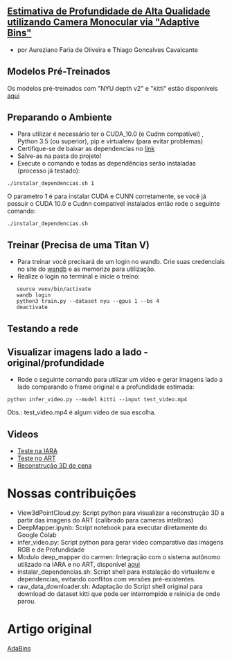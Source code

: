 
## [Estimativa de Profundidade de Alta Qualidade utilizando Camera Monocular via "Adaptive Bins"](https://github.com/LCAD-UFES/Deep-Learning-2020-1/blob/main/MapaDeProfundidade/relatorio/DepthMapUsingAdabins.pdf)
* por Aureziano Faria de Oliveira e Thiago Goncalves Cavalcante

## Modelos Pré-Treinados
Os modelos pré-treinados com "NYU depth v2" e "kitti" estão disponíveis [aqui](https://1drv.ms/u/s!AuWRnPR26byUmfRxBQ327hc8eXse2Q?e=AQuYZw)

## Preparando o Ambiente
* Para utilizar é necessário ter o CUDA_10.0 (e Cudnn compatível) , Python 3.5 (ou superior), pip e virtualenv (para evitar problemas)
* Certifique-se de baixar as dependencias no [link](https://1drv.ms/u/s!AuWRnPR26byUmfRbqEF7468fDdHM1g?e=KoabLc)
* Salve-as na pasta do projeto!
* Execute o comando e todas as dependências serão instaladas (processo já testado):
```
./instalar_dependencias.sh 1
```
O parametro 1 é para instalar CUDA e CUNN corretamente, se você já possuir o CUDA 10.0 e Cudnn compatível instalados então rode o seguinte comando:
```
./instalar_dependencias.sh
```

## Treinar (Precisa de uma Titan V)
* Para treinar você precisará de um login no wandb. Crie suas credenciais no site do [wandb](https://wandb.ai/site) e as memorize para utilização.
* Realize o login no terminal e inicie o treino:
```
   source venv/bin/activate
   wandb login
   python3 train.py --dataset nyu --gpus 1 --bs 4
   deactivate
```

## Testando a rede

## Visualizar imagens lado a lado - original/profundidade
* Rode o seguinte comando para utilizar um vídeo e gerar imagens lado a lado comparando o frame original e a profundidade estimada:
```
python infer_video.py --model kitti --input test_video.mp4
```
Obs.: test_video.mp4 é algum vídeo de sua escolha.

## Videos
* [Teste na IARA](https://drive.google.com/file/d/1Okb38k_hgC2Um9GGgPdQYeZEGTztFQrP/view?usp=sharing)
* [Teste no ART](https://drive.google.com/file/d/1l__YR7KJaUGiOFkxkbPSHsNXn7Q4iSlk/view?usp=sharing)
* [Reconstrução 3D de cena](https://drive.google.com/file/d/1oTzFkOW8UthiehopQ3-HCS9LUFdFTdek/view?usp=sharing)

# Nossas contribuições
* View3dPointCloud.py: Script python para visualizar a reconstrução 3D a partir das imagens do ART (calibrado para cameras intelbras)
* DeepMapper.ipynb: Script notebook para executar diretamente do Google Colab
* infer_video.py: Script python para gerar video comparativo das imagens RGB e de Profundidade
* Modulo deep_mapper do carmen: Integração com o sistema autônomo utilizado na IARA e no ART, disponível [aqui](https://github.com/LCAD-UFES/carmen_lcad/tree/master/src/deep_mapper/)
* instalar_dependencias.sh: Script shell para instalação do virtualenv e dependencias, evitando conflitos com versões pré-existentes.
* raw_data_downloader.sh: Adaptação do Script shell original para download do dataset kitti que pode ser interrompido e reinicia de onde parou.

# Artigo original
[AdaBins](https://arxiv.org/abs/2011.14141)
